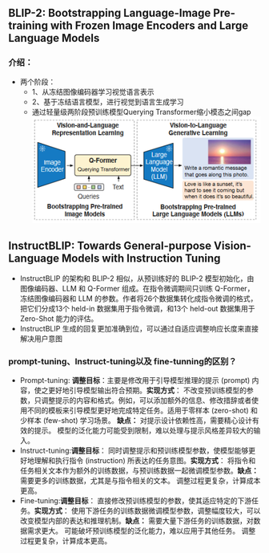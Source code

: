 ## BLIP-2: Bootstrapping Language-Image Pre-training with Frozen Image Encoders and Large Language Models
### 介绍：
* 两个阶段：
  - 1、从冻结图像编码器学习视觉语言表示
  - 2、基于冻结语言模型，进行视觉到语言生成学习
  - 通过轻量级两阶段预训练模型Querying Transformer缩小模态之间gap
    ![blip](https://github.com/bixie6868/project/blob/main/images/Snipaste_2024-01-17_16-08-06.png "blip")
## InstructBLIP: Towards General-purpose Vision-Language Models with Instruction Tuning
* InstructBLIP 的架构和 BLIP-2 相似，从预训练好的 BLIP-2 模型初始化，由图像编码器、LLM 和 Q-Former 组成。在指令微调期间只训练 Q-Former，冻结图像编码器和 LLM 的参数。作者将26个数据集转化成指令微调的格式，把它们分成13个 held-in 数据集用于指令微调，和13个 held-out 数据集用于 Zero-Shot 能力的评估。
* InstructBLIP 生成的回复更加准确到位，可以通过自适应调整响应长度来直接解决用户意图
### prompt-tuning、Instruct-tuning以及 fine-tunning的区别？
* Prompt-tuning: **调整目标**：主要是修改用于引导模型推理的提示 (prompt) 内容，使之更好地引导模型输出符合预期。**实现方式**： 不改变预训练模型的参数，只调整提示的内容和格式。例如，可以添加额外的信息、修改措辞或者使用不同的模板来引导模型更好地完成特定任务。适用于零样本 (zero-shot) 和少样本 (few-shot) 学习场景。 **缺点：**
对提示设计依赖性高，需要精心设计有效的提示。
模型的泛化能力可能受到限制，难以处理与提示风格差异较大的输入。
* Instruct-tuning:**调整目标**： 同时调整提示和预训练模型参数，使模型能够更好地理解和执行指令 (instruction) 所表达的任务意图。**实现方式**： 将指令和任务相关文本作为额外的训练数据，与预训练数据一起微调模型参数。**缺点：**
需要更多的训练数据，尤其是与指令相关的文本。
调整过程更复杂，计算成本更高。
* Fine-tuning:**调整目标**： 直接修改预训练模型的参数，使其适应特定的下游任务。**实现方式**： 使用下游任务的训练数据微调模型参数，调整幅度较大，可以改变模型内部的表达和推理机制。**缺点：**
需要大量下游任务的训练数据，对数据需求更大。
可能破坏预训练模型的泛化能力，难以应用于其他任务。
调整过程更复杂，计算成本更高。
